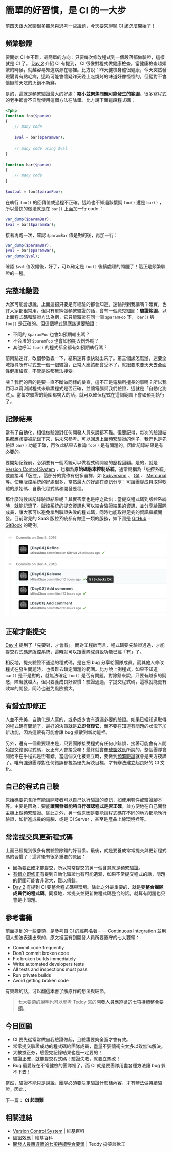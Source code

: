# 簡單的好習慣，是 CI 的一大步

前四天跟大家聊很多觀念與思考一些議題，今天要來聊聊 CI 該怎麼開始了！

## 頻繁驗證

要開始 CI 並不難，最簡單的方向：只要每次修改程式到一個段落都做驗證，這樣就是 CI 了。 [Day 2][] 介紹 CI 有提到， CI 很像對程式做健康檢查。當健康檢查越頻繁的時候，就越容易知道病源在哪裡。比方說：昨天健檢身體很健康，今天突然發現腸胃有點毛病，這時可能會懷疑昨天晚上吃燒烤的味道好像怪怪的，但絕對不會懷疑前天吃的火鍋不新鮮。

是的，這就是頻繁驗證最大的好處：**縮小並聚焦問題可能發生的範圍**。很多寫程式的老手都會不自覺使用這個方法在除錯。比方說下面這段程式碼：

```php
<?php
function foo($param)
{
    // many code

    $val = bar($paramBar);

    // many code using $val
}

function bar($param)
{
    // many code
}

$output = foo($paramFoo);
```

在執行 `foo()` 的回傳值或過程不正確。這時也不知道該懷疑 `foo()` 還是 `bar()` ，所以最快的做法就是在 `bar()` 上面加一行 code ：

```php
var_dump($paramBar);
$val = bar($paramBar);
```

接著再跑一次，確認 `$paramBar` 值是對的後，再加一行：

```php
var_dump($paramBar);
$val = bar($paramBar);
var_dump($val);
```

確認 `$val` 值沒錯後，好了，可以確定是 `foo()` 後續處理的問題了！這正是頻繁驗證的一種。

## 完整地驗證

大家可能會想說，上面這招只要是有經驗的都會知道，還輪得到我講嗎？確實，也許大家都很常用，但只有單純做頻繁驗證的話，會有一個魔鬼細節：**驗證範圍**。以上面程式碼和驗證方法為例，它只能驗證在同一個 `$paramFoo` 下， `bar()` 與 `foo()` 是正確的。但這個程式碼應該還要驗證：

* 不同的 `$paramFoo` 也會如預期輸出嗎？
* 不合法的 `$paramFoo` 也會如預期丟例外嗎？
* 其他呼叫 `foo()` 的程式都全都有如預期執行嗎？

前兩點還好，改個參數丟一下，結果還算很快就出來了。第三個該怎麼辦，還要全域搜尋所有程式去一個一個驗證，正常人應該都會受不了，就跟要求要天天去全面性健康檢查，不管是誰都無法接受。

咦？我們的目的是要一直不斷做同樣的檢查，這不正是電腦所擅長的事嗎？所以我們可以寫測試程式來驗證程式是否正確，並讓電腦幫我們驗證，這就是「自動化測試」。當每次驗證的範圍都夠大的話，就可以確保程式在這個範圍下會如預期執行了。

## 記錄結果

當有了自動化，相信做驗證對任何開發人員來說都不難。但要記得，每次的驗證結果都應該要被記錄下來，供未來參考。可以回想上面[頻繁驗證](#頻繁驗證)的例子，我們也是先驗證 `bar()` 功能正確，再依此結果去推論 `foo()` 是有問題的，因此記錄結果是有必要的。

要開始記錄前，必須要有一個系統可以做程式碼開發的歷程回顧。是的，就是 [Version Control System][] ，也稱為**原始碼版本控制系統**，通常簡稱為「版控系統」或直接叫「版控」。這部分的實作有很多選擇，如 [Subversion][] 、 [Git][] 、 [Mercurial][] 等。使用版控系統的好處很多，當然最大的好處在資訊分享：可讓團隊成員取得軟體的原始碼、自動化程式碼和開發歷程。

那什麼時候該記錄驗證結果呢？其實答案也是呼之欲出：當提交程式碼到版控系統時，就能記錄了。版控系統的提交資訊也可以結合驗證結果的資訊，並分享給團隊成員，讓大家可以避免拿到驗證失敗的程式碼，同時也能取得足夠的資訊繼續開發。目前常見的 SaaS 版控系統都有做這一類的服務，如下圖是 [GitHub][] + [GitBook][] 的範例。

![](/images/day05-github.png)

## 正確才能提交

[Day 4][] 提到了「先要對，才會有」。而對工程師而言，程式碼要先驗證通過，才能提交程式碼進版控系統，這時就可以跟團隊成員說功能已經「有」了。

相反地，提交驗證不通過的程式碼，是在把 bug 分享給團隊成員。而其他人修改程式在發生問題時，也很難去鎖定問題的範圍。比方說上例程式，如果不知道 `bar()` 是不是對的，就無法確定 `foo()` 是否有問題。對除錯來說，只要有越多的疑惑，障礙就越大。但只要養成良好習慣：驗證通過，才提交程式碼，這樣就能更有效率的開發，同時也避免風險擴大。

## 有錯立即修正

人並不完美，自動化是人寫的，或多或少會有遺漏必要的驗證。如果已經知道取得的程式碼有問題了，最好的決策就是**立即修復它**，而不要在知道有問題的狀況下加新功能，因為這很有可能會讓 bug 擴散到新功能裡。

另外，還有一個重要理由是，只要團隊接受程式有任何小錯誤，接著可能會有人開始提交錯誤程式碼，反正有人會接受嘛！最終就會像[破窗效應][]所說的，整個團隊會開始不在乎程式是否有錯。當這個文化被建立時，要做到[頻繁驗證](#頻繁驗證)就會是天方夜譚了。唯有強迫團隊對任何錯誤都視為優先解決目標，才有辦法建立起良好的 CI 文化。

## 自己的程式自己驗

原始碼要包含所有能讓開發者可以自己執行驗證的資訊，如使用套件或驗證腳本等。主要是因為：要能**讓開發者能夠自行確認程式是否正確**，並方便地在自己開發主機上做[頻繁驗證](#頻繁驗證)。除此之外，另一個原因是要能讓程式碼在不同的地方都能執行驗證，如新進成員的電腦、或是 CI Server ，甚至是產品上線環境裡等。

## 常常提交與更新程式碼

上面已經提到很多有關驗證除錯的好習慣。最後，就是要養成常常提交與更新程式碼的習慣了！這背後有很多重要的原因：

* 因為要[正確才能提交](#正確才能提交)，所以常常提交的另一個含意就是[頻繁驗證](#頻繁驗證)。
* [有錯立即修正](#有錯立即修正)有提到自動化驗證也有可能遺漏，如果不常提交程式的話，問題的範圍可能會非常大，難以偵錯。
* [Day 2][] 有提到 CI 要整合程式碼與環境。除此之外最重要的，就是要**整合團隊成員們的程式碼**。同樣地，常提交並更新做程式碼整合的話，就算有問題也只會是小問題。

## 參考書籍

前面提到的一些要領，是參考自 CI 的經典名著－－ [Continuous Integration](https://www.amazon.com/Continuous-Integration-Improving-Software-Reducing/dp/0321336380) 並用個人想法表達出來的，原文裡面有到開發人員所要遵守的七大要領：

* Commit code frequently
* Don’t commit broken code
* Fix broken builds immediately
* Write automated developers tests
* All tests and inspections must pass
* Run private builds
* Avoid getting broken code

有興趣的話，可以翻這本書了解原作的想法與細節。

> 七大要領的說明也可以參考 Teddy 寫的[開發人員應遵循的七項持續整合要領][]。

## 今日回顧

* CI 要先從常常做自我驗證做起，且驗證要夠全面才會有效。
* 常常提交驗證成功的程式碼給團隊成員，盡量不要讓衝突太多以致無法解決。
* 大數據正夯，驗證完記錄結果也是一定要的！
* 驗證正確，就能提交程式碼！驗證失敗，就要立馬改！
* Bug 最愛躲在不常健檢的團隊裡了，而 CI 就是要團隊用盡各種方法讓 bug 躲不下去！

當然，驗證不能只是說說，團隊必須要決定驗證什麼樣內容，才有辦法做持續驗證，因此：

下一篇： **CI 起頭難**

## 相關連結

* [Version Control System][] | 維基百科
* [破窗效應][] | 維基百科
* [開發人員應遵循的七項持續整合要領][] | Teddy 搞笑談軟工

[Day 2]: /docs/day02.md
[Day 4]: /docs/day04.md
[GitHub]: https://github.com/
[GitBook]: https://www.gitbook.com/
[Version Control System]: https://en.wikipedia.org/wiki/Version_control
[Subversion]: https://subversion.apache.org/
[Git]: https://git-scm.com/
[Mercurial]: https://www.mercurial-scm.org/
[破窗效應]: https://zh.wikipedia.org/wiki/%E7%A0%B4%E7%AA%97%E6%95%88%E5%BA%94
[開發人員應遵循的七項持續整合要領]: http://teddy-chen-tw.blogspot.tw/2012/07/blog-post.html
